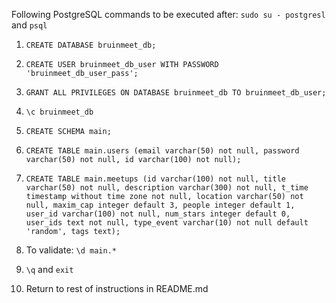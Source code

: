 Following PostgreSQL commands to be executed after: `sudo su - postgresl` and `psql`

1. `CREATE DATABASE bruinmeet_db;`

2. `CREATE USER bruinmeet_db_user WITH PASSWORD 'bruinmeet_db_user_pass';`

3. `GRANT ALL PRIVILEGES ON DATABASE bruinmeet_db TO bruinmeet_db_user;`

4. `\c bruinmeet_db`

5. `CREATE SCHEMA main;`

6. `CREATE TABLE main.users (email varchar(50) not null, password varchar(50) not null, id varchar(100) not null);`

7. `CREATE TABLE main.meetups (id varchar(100) not null, title varchar(50) not null, description varchar(300) not null, t_time timestamp without time zone not null, location varchar(50) not null, maxim_cap integer default 3, people integer default 1, user_id varchar(100) not null, num_stars integer default 0, user_ids text not null, type_event varchar(10) not null default 'random', tags text);`

8. To validate: `\d main.*`

9. `\q` and `exit`

10. Return to rest of instructions in README.md
